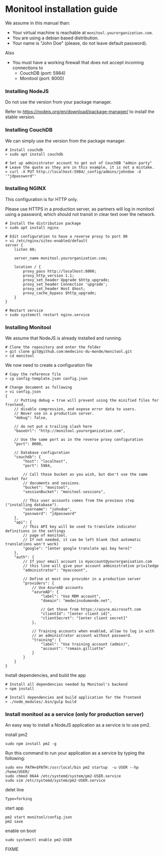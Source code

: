 # Monitool installation guide

We assume in this manual than:

- Your virtual machine is reachable at `monitool.yourorganization.com`.
- You are using a debian based distribution.
- Your name is "John Doe" (please, do not leave default password).

Also
- You must have a working firewall that does not accept incoming connections to
	- CouchDB (port: 5984)
	- Monitool (port: 8000)

### Installing NodeJS

Do not use the version from your package manager.

Refer to https://nodejs.org/en/download/package-manager/ to install the stable version.


### Installing CouchDB

We can simply use the version from the package manager.

	# Install couchdb
	> sudo apt install couchdb

	# Set up administrator account to get out of CouchDB "admin party"
	# Leave the quote as they are in this example, it is not a mistake.
	> curl -X PUT http://localhost:5984/_config/admins/johndoe -d '"jdpassword"'

### Installing NGINX

This configuration is for HTTP only.

Please use HTTPS in a production server, as partners will log in monitool using a password, which should not transit in clear text over the network.

	# Install the distribution package
	> sudo apt install nginx

	# Edit configuration to have a reverse proxy to port 80
	> vi /etc/nginx/sites-enabled/default
	server {
		listen 80;

		server_name monitool.yourorganization.com;

		location / {
			proxy_pass http://localhost:8000;
			proxy_http_version 1.1;
			proxy_set_header Upgrade $http_upgrade;
			proxy_set_header Connection 'upgrade';
			proxy_set_header Host $host;
			proxy_cache_bypass $http_upgrade;
		}
	}

	# Restart service
	> sudo systemctl restart nginx.service


### Installing Monitool

We assume that NodeJS is already installed and running.

	# Clone the repository and enter the folder
	> git clone git@github.com:medecins-du-monde/monitool.git
	> cd monitool

We now need to create a configuration file

	# Copy the reference file
	> cp config-template.json config.json
	
	# Change document as following
	> vi config.json
	{
		// Putting debug = true will prevent using the minified files for frontend,
		// disable compression, and expose error data to users.
		// Never use in a production server.
		"debug": false,

		// do not put a trailing slash here
		"baseUrl": "http://monitool.yourorganization.com",

		// Use the same port as in the reverse proxy configuration
		"port": 8000,

		// Database configuration
		"couchdb": {
			"host": "localhost",
			"port": 5984,
			
			// Call those bucket as you wish, but don't use the same bucket for
			// documents and sessions.
			"bucket": "monitool",
			"sessionBucket": "monitool-sessions",

			// This user accounts comes from the previous step ("installing database").
			"username": "johndoe",
			"password": "jdpassword"
		},
		"api": {
			// This API key will be used to translate indicator definitions in the settings
			// page of monitool.
			// If not needed, it can be left blank (but automatic translations won't work)
			"google": "[enter google translate api key here]"
		},
		"auth": {
			// If your email account is myaccount@yourorganisation.com
			// this line will give your account administrative priviledge
			"administrator": "myaccount",

			// Define at most one provider in a production server
			"providers": {
				// Use AzureAD accounts
				"azureAD": {
					"label": "Use MDM account",
					"domain": "medecinsdumonde.net",

					// Get those from https://azure.microsoft.com
					"clientId": "[enter client id]",
					"clientSecret": "[enter client secret]"
				},

				// Training accounts when enabled, allow to log in with
				// an administrator account without password.
				"training": {
					"label": "Use training account (admin)",
					"account": "romain.gilliotte"
				}
			}
		}
	}

Install dependencies, and build the app

	# Install all dependencies needed by Monitool's backend
	> npm install

	# Install dependencies and build application for the frontend
	> ./node_modules/.bin/gulp build


### Install monitool as a service (only for production server)

An easy way to install a NodeJS application as a service is to use pm2.

install pm2

	sudo npm install pm2 -g
	
Run this command to run your application as a service by typing the following:

	sudo env PATH=$PATH:/usr/local/bin pm2 startup  -u USER --hp /home/USER/
	sudo chmod 0644 /etc/systemd/system/pm2-USER.service
	sudo vim /etc/systemd/system/pm2-USER.service
	
delet line

	Type=forking
	
start app

	pm2 start monitool/config.json
	pm2 save
	
enable on boot

	sudo systemctl enable pm2-USER
	
FIXME
